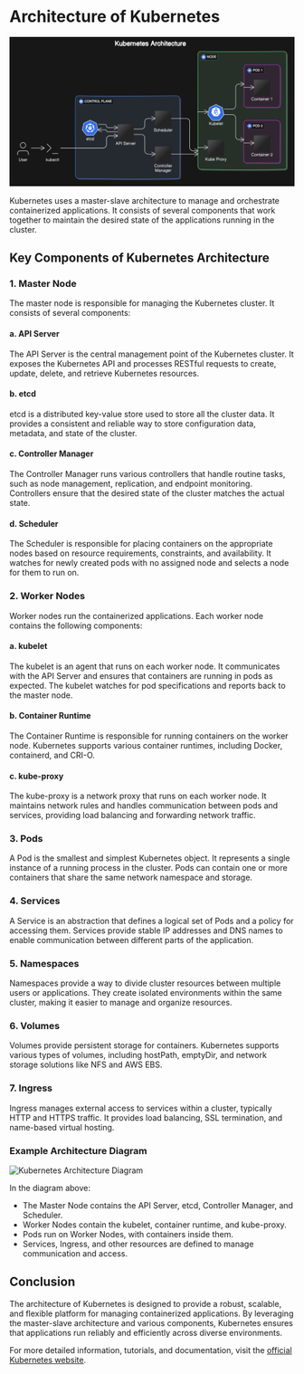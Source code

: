 # Architecture of Kubernetes

![Kubernetes Architecture](../assets/kubernetes/kubernetes-architecture.webp)

Kubernetes uses a master-slave architecture to manage and orchestrate containerized applications. It consists of several components that work together to maintain the desired state of the applications running in the cluster.

## Key Components of Kubernetes Architecture

### 1. **Master Node**
The master node is responsible for managing the Kubernetes cluster. It consists of several components:

#### a. **API Server**
The API Server is the central management point of the Kubernetes cluster. It exposes the Kubernetes API and processes RESTful requests to create, update, delete, and retrieve Kubernetes resources.

#### b. **etcd**
etcd is a distributed key-value store used to store all the cluster data. It provides a consistent and reliable way to store configuration data, metadata, and state of the cluster.

#### c. **Controller Manager**
The Controller Manager runs various controllers that handle routine tasks, such as node management, replication, and endpoint monitoring. Controllers ensure that the desired state of the cluster matches the actual state.

#### d. **Scheduler**
The Scheduler is responsible for placing containers on the appropriate nodes based on resource requirements, constraints, and availability. It watches for newly created pods with no assigned node and selects a node for them to run on.

### 2. **Worker Nodes**
Worker nodes run the containerized applications. Each worker node contains the following components:

#### a. **kubelet**
The kubelet is an agent that runs on each worker node. It communicates with the API Server and ensures that containers are running in pods as expected. The kubelet watches for pod specifications and reports back to the master node.

#### b. **Container Runtime**
The Container Runtime is responsible for running containers on the worker node. Kubernetes supports various container runtimes, including Docker, containerd, and CRI-O.

#### c. **kube-proxy**
The kube-proxy is a network proxy that runs on each worker node. It maintains network rules and handles communication between pods and services, providing load balancing and forwarding network traffic.

### 3. **Pods**
A Pod is the smallest and simplest Kubernetes object. It represents a single instance of a running process in the cluster. Pods can contain one or more containers that share the same network namespace and storage.

### 4. **Services**
A Service is an abstraction that defines a logical set of Pods and a policy for accessing them. Services provide stable IP addresses and DNS names to enable communication between different parts of the application.

### 5. **Namespaces**
Namespaces provide a way to divide cluster resources between multiple users or applications. They create isolated environments within the same cluster, making it easier to manage and organize resources.

### 6. **Volumes**
Volumes provide persistent storage for containers. Kubernetes supports various types of volumes, including hostPath, emptyDir, and network storage solutions like NFS and AWS EBS.

### 7. **Ingress**
Ingress manages external access to services within a cluster, typically HTTP and HTTPS traffic. It provides load balancing, SSL termination, and name-based virtual hosting.

### Example Architecture Diagram

![Kubernetes Architecture Diagram](assets/kubernetes-architecture-diagram.png)

In the diagram above:
- The Master Node contains the API Server, etcd, Controller Manager, and Scheduler.
- Worker Nodes contain the kubelet, container runtime, and kube-proxy.
- Pods run on Worker Nodes, with containers inside them.
- Services, Ingress, and other resources are defined to manage communication and access.

## Conclusion

The architecture of Kubernetes is designed to provide a robust, scalable, and flexible platform for managing containerized applications. By leveraging the master-slave architecture and various components, Kubernetes ensures that applications run reliably and efficiently across diverse environments.

For more detailed information, tutorials, and documentation, visit the [official Kubernetes website](https://kubernetes.io/).
